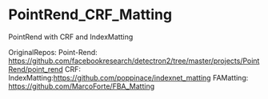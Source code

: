 # PointRend_CRF_Matting
PointRend with CRF and IndexMatting

OriginalRepos:
  Point-Rend: https://github.com/facebookresearch/detectron2/tree/master/projects/PointRend/point_rend
  CRF:
  IndexMatting:https://github.com/poppinace/indexnet_matting
  FAMatting: https://github.com/MarcoForte/FBA_Matting
